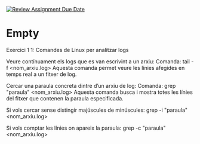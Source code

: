 [![Review Assignment Due Date](https://classroom.github.com/assets/deadline-readme-button-22041afd0340ce965d47ae6ef1cefeee28c7c493a6346c4f15d667ab976d596c.svg)](https://classroom.github.com/a/ULiw8LbN)
# Empty

Exercici 1
1: Comandes de Linux per analitzar logs

Veure contínuament els logs que es van escrivint a un arxiu:
    Comanda: tail -f <nom_arxiu.log>
Aquesta comanda permet veure les línies afegides en temps real a un fitxer de log.

Cercar una paraula concreta dintre d’un arxiu de log:
    Comanda: grep "paraula" <nom_arxiu.log>
Aquesta comanda busca i mostra totes les línies del fitxer que contenen la paraula especificada.

Si vols cercar sense distingir majúscules de minúscules:
    grep -i "paraula" <nom_arxiu.log>

Si vols comptar les línies on apareix la paraula:
    grep -c "paraula" <nom_arxiu.log>

